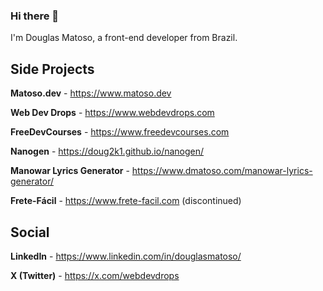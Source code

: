 ### Hi there 👋

I'm Douglas Matoso, a front-end developer from Brazil.

## Side Projects

**Matoso.dev** - https://www.matoso.dev

**Web Dev Drops** - https://www.webdevdrops.com

**FreeDevCourses** - https://www.freedevcourses.com

**Nanogen** - https://doug2k1.github.io/nanogen/

**Manowar Lyrics Generator** - https://www.dmatoso.com/manowar-lyrics-generator/

**Frete-Fácil** - https://www.frete-facil.com (discontinued)

## Social

**LinkedIn** - https://www.linkedin.com/in/douglasmatoso/

**X (Twitter)** - https://x.com/webdevdrops

<!--
**doug2k1/doug2k1** is a ✨ _special_ ✨ repository because its `README.md` (this file) appears on your GitHub profile.

Here are some ideas to get you started:

- 🔭 I’m currently working on ...
- 🌱 I’m currently learning ...
- 👯 I’m looking to collaborate on ...
- 🤔 I’m looking for help with ...
- 💬 Ask me about ...
- 📫 How to reach me: ...
- 😄 Pronouns: ...
- ⚡ Fun fact: ...
-->
